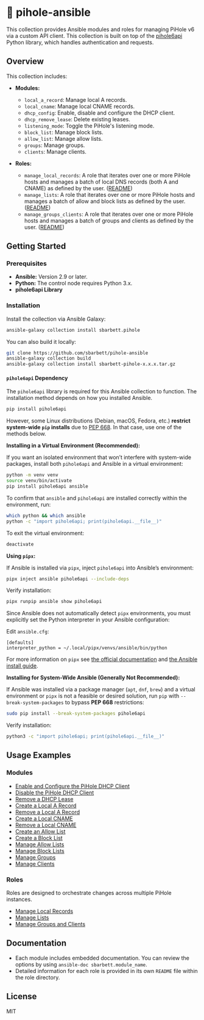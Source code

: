 # 🍓 pihole-ansible

This collection provides Ansible modules and roles for managing PiHole v6 via a custom API client. This collection is built on top of the [pihole6api](https://github.com/sbarbett/pihole6api) Python library, which handles authentication and requests.

## Overview

This collection includes:

- **Modules:**
  - `local_a_record`: Manage local A records.
  - `local_cname`: Manage local CNAME records.
  - `dhcp_config`: Enable, disable and configure the DHCP client.
  - `dhcp_remove_lease`: Delete existing leases.
  - `listening_mode`: Toggle the PiHole's listening mode.
  - `block_list`: Manage block lists.
  - `allow_list`: Manage allow lists.
  - `groups`: Manage groups.
  - `clients`: Manage clients.

- **Roles:**
  - `manage_local_records`: A role that iterates over one or more PiHole hosts and manages a batch of local DNS records (both A and CNAME) as defined by the user. ([README](https://github.com/sbarbett/pihole-ansible/blob/main/roles/manage_local_records/README.md))
  - `manage_lists`: A role that iterates over one or more PiHole hosts and manages a batch of allow and block lists as defined by the user. ([README](https://github.com/sbarbett/pihole-ansible/blob/main/roles/manage_lists/README.md))
  - `manage_groups_clients`: A role that iterates over one or more PiHole hosts and manages a batch of groups and clients as defined by the user. ([README](https://github.com/sbarbett/pihole-ansible/blob/main/roles/manage_groups_clients/README.md))

## Getting Started

### Prerequisites

- **Ansible:** Version 2.9 or later.
- **Python:** The control node requires Python 3.x.
- **pihole6api Library**

### Installation

Install the collection via Ansible Galaxy:

```bash
ansible-galaxy collection install sbarbett.pihole
```

You can also build it locally:

```bash
git clone https://github.com/sbarbett/pihole-ansible
ansible-galaxy collection build
ansible-galaxy collection install sbarbett-pihole-x.x.x.tar.gz
```

#### `pihole6api` Dependency

The `pihole6api` library is required for this Ansible collection to function. The installation method depends on how you installed Ansible.

```bash
pip install pihole6api
```

However, some Linux distributions (Debian, macOS, Fedora, etc.) **restrict system-wide `pip` installs** due to [PEP 668](https://peps.python.org/pep-0668/). In that case, use one of the methods below.

**Installing in a Virtual Environment (Recommended):**

If you want an isolated environment that won’t interfere with system-wide packages, install both `pihole6api` and Ansible in a virtual environment:

```bash
python -m venv venv
source venv/bin/activate
pip install pihole6api ansible
```

To confirm that `ansible` and `pihole6api` are installed correctly within the environment, run:

```bash
which python && which ansible
python -c "import pihole6api; print(pihole6api.__file__)"
```

To exit the virtual environment:

```bash
deactivate
```

**Using `pipx`:**

If Ansible is installed via `pipx`, inject `pihole6api` into Ansible’s environment:

```bash
pipx inject ansible pihole6api --include-deps
```

Verify installation:

```bash
pipx runpip ansible show pihole6api
```

Since Ansible does not automatically detect `pipx` environments, you must explicitly set the Python interpreter in your Ansible configuration:

Edit `ansible.cfg`:

```
[defaults]
interpreter_python = ~/.local/pipx/venvs/ansible/bin/python
```

For more information on `pipx` see [the official documentation](https://github.com/pypa/pipx) and [the Ansible install guide](https://docs.ansible.com/ansible/latest/installation_guide/intro_installation.html).

**Installing for System-Wide Ansible (Generally Not Recommended):**

If Ansible was installed via a package manager (`apt`, `dnf`, `brew`) and a virtual environment or `pipx` is not a feasible or desired solution, run `pip` with `--break-system-packages` to bypass **PEP 668** restrictions:

```bash
sudo pip install --break-system-packages pihole6api
```

Verify installation:

```bash
python3 -c "import pihole6api; print(pihole6api.__file__)"

```

## Usage Examples

### Modules

* [Enable and Configure the PiHole DHCP Client](https://github.com/sbarbett/pihole-ansible/blob/main/examples/configure-dhcp-client.yml)
* [Disable the PiHole DHCP Client](https://github.com/sbarbett/pihole-ansible/blob/main/examples/disable-dhcp-client.yml)
* [Remove a DHCP Lease](https://github.com/sbarbett/pihole-ansible/blob/main/examples/remove-dhcp-lease.yml)
* [Create a Local A Record](https://github.com/sbarbett/pihole-ansible/blob/main/examples/create-a-record.yml)
* [Remove a Local A Record](https://github.com/sbarbett/pihole-ansible/blob/main/examples/delete-a-record.yml)
* [Create a Local CNAME](https://github.com/sbarbett/pihole-ansible/blob/main/examples/create-cname.yml)
* [Remove a Local CNAME](https://github.com/sbarbett/pihole-ansible/blob/main/examples/delete-cname.yml)
* [Create an Allow List](https://github.com/sbarbett/pihole-ansible/blob/main/examples/create-allow-list.yml)
* [Create a Block List](https://github.com/sbarbett/pihole-ansible/blob/main/examples/create-block-list.yml)
* [Manage Allow Lists](https://github.com/sbarbett/pihole-ansible/blob/main/examples/manage-allow-lists.yml)
* [Manage Block Lists](https://github.com/sbarbett/pihole-ansible/blob/main/examples/manage-block-lists.yml)
* [Manage Groups](https://github.com/sbarbett/pihole-ansible/blob/main/examples/manage-groups.yml)
* [Manage Clients](https://github.com/sbarbett/pihole-ansible/blob/main/examples/manage-clients.yml)

### Roles

Roles are designed to orchestrate changes across multiple PiHole instances.

* [Manage Local Records](https://github.com/sbarbett/pihole-ansible/blob/main/examples/manage-records.yml)
* [Manage Lists](https://github.com/sbarbett/pihole-ansible/blob/main/examples/manage-lists.yml)
* [Manage Groups and Clients](https://github.com/sbarbett/pihole-ansible/blob/main/examples/manage-groups-clients.yml)

## Documentation

* Each module includes embedded documentation. You can review the options by using `ansible-doc sbarbett.module_name`.
* Detailed information for each role is provided in its own `README` file within the role directory.

## License

MIT

